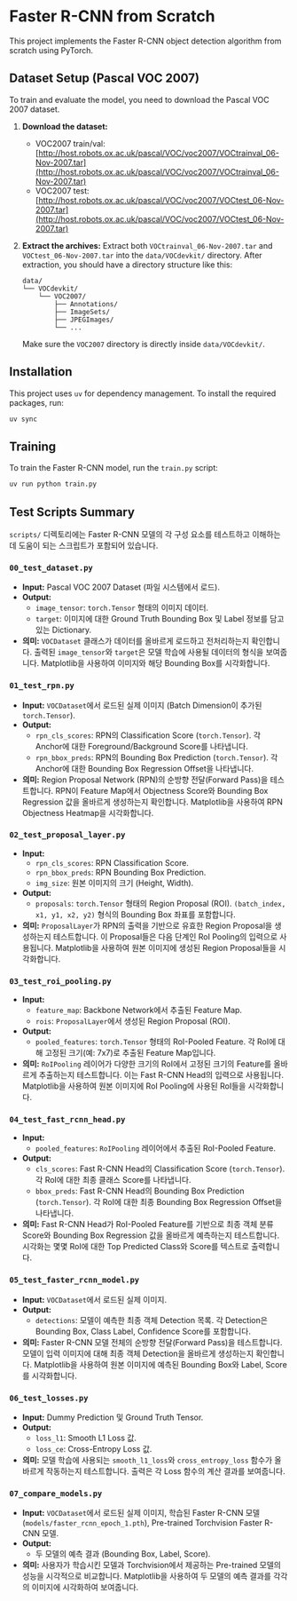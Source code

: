 # Faster R-CNN from Scratch

This project implements the Faster R-CNN object detection algorithm from scratch using PyTorch.

## Dataset Setup (Pascal VOC 2007)

To train and evaluate the model, you need to download the Pascal VOC 2007 dataset.

1.  **Download the dataset:**
    *   VOC2007 train/val: [http://host.robots.ox.ac.uk/pascal/VOC/voc2007/VOCtrainval_06-Nov-2007.tar](http://host.robots.ox.ac.uk/pascal/VOC/voc2007/VOCtrainval_06-Nov-2007.tar)
    *   VOC2007 test: [http://host.robots.ox.ac.uk/pascal/VOC/voc2007/VOCtest_06-Nov-2007.tar](http://host.robots.ox.ac.uk/pascal/VOC/voc2007/VOCtest_06-Nov-2007.tar)

2.  **Extract the archives:**
    Extract both `VOCtrainval_06-Nov-2007.tar` and `VOCtest_06-Nov-2007.tar` into the `data/VOCdevkit/` directory. After extraction, you should have a directory structure like this:

    ```
    data/
    └── VOCdevkit/
        └── VOC2007/
            ├── Annotations/
            ├── ImageSets/
            ├── JPEGImages/
            └── ...
    ```

    Make sure the `VOC2007` directory is directly inside `data/VOCdevkit/`.

## Installation

This project uses `uv` for dependency management. To install the required packages, run:

```bash
uv sync
```

## Training

To train the Faster R-CNN model, run the `train.py` script:

```bash
uv run python train.py
```

## Test Scripts Summary

`scripts/` 디렉토리에는 Faster R-CNN 모델의 각 구성 요소를 테스트하고 이해하는 데 도움이 되는 스크립트가 포함되어 있습니다.

### `00_test_dataset.py`
*   **Input:** Pascal VOC 2007 Dataset (파일 시스템에서 로드).
*   **Output:**
    *   `image_tensor`: `torch.Tensor` 형태의 이미지 데이터.
    *   `target`: 이미지에 대한 Ground Truth Bounding Box 및 Label 정보를 담고 있는 Dictionary.
*   **의미:** `VOCDataset` 클래스가 데이터를 올바르게 로드하고 전처리하는지 확인합니다. 출력된 `image_tensor`와 `target`은 모델 학습에 사용될 데이터의 형식을 보여줍니다. Matplotlib을 사용하여 이미지와 해당 Bounding Box를 시각화합니다.

### `01_test_rpn.py`
*   **Input:** `VOCDataset`에서 로드된 실제 이미지 (Batch Dimension이 추가된 `torch.Tensor`).
*   **Output:**
    *   `rpn_cls_scores`: RPN의 Classification Score (`torch.Tensor`). 각 Anchor에 대한 Foreground/Background Score를 나타냅니다.
    *   `rpn_bbox_preds`: RPN의 Bounding Box Prediction (`torch.Tensor`). 각 Anchor에 대한 Bounding Box Regression Offset을 나타냅니다.
*   **의미:** Region Proposal Network (RPN)의 순방향 전달(Forward Pass)을 테스트합니다. RPN이 Feature Map에서 Objectness Score와 Bounding Box Regression 값을 올바르게 생성하는지 확인합니다. Matplotlib을 사용하여 RPN Objectness Heatmap을 시각화합니다.

### `02_test_proposal_layer.py`
*   **Input:**
    *   `rpn_cls_scores`: RPN Classification Score.
    *   `rpn_bbox_preds`: RPN Bounding Box Prediction.
    *   `img_size`: 원본 이미지의 크기 (Height, Width).
*   **Output:**
    *   `proposals`: `torch.Tensor` 형태의 Region Proposal (ROI). `(batch_index, x1, y1, x2, y2)` 형식의 Bounding Box 좌표를 포함합니다.
*   **의미:** `ProposalLayer`가 RPN의 출력을 기반으로 유효한 Region Proposal을 생성하는지 테스트합니다. 이 Proposal들은 다음 단계인 RoI Pooling의 입력으로 사용됩니다. Matplotlib을 사용하여 원본 이미지에 생성된 Region Proposal들을 시각화합니다.

### `03_test_roi_pooling.py`
*   **Input:**
    *   `feature_map`: Backbone Network에서 추출된 Feature Map.
    *   `rois`: `ProposalLayer`에서 생성된 Region Proposal (ROI).
*   **Output:**
    *   `pooled_features`: `torch.Tensor` 형태의 RoI-Pooled Feature. 각 RoI에 대해 고정된 크기(예: 7x7)로 추출된 Feature Map입니다.
*   **의미:** `RoIPooling` 레이어가 다양한 크기의 RoI에서 고정된 크기의 Feature를 올바르게 추출하는지 테스트합니다. 이는 Fast R-CNN Head의 입력으로 사용됩니다. Matplotlib을 사용하여 원본 이미지에 RoI Pooling에 사용된 RoI들을 시각화합니다.

### `04_test_fast_rcnn_head.py`
*   **Input:**
    *   `pooled_features`: `RoIPooling` 레이어에서 추출된 RoI-Pooled Feature.
*   **Output:**
    *   `cls_scores`: Fast R-CNN Head의 Classification Score (`torch.Tensor`). 각 RoI에 대한 최종 클래스 Score를 나타냅니다.
    *   `bbox_preds`: Fast R-CNN Head의 Bounding Box Prediction (`torch.Tensor`). 각 RoI에 대한 최종 Bounding Box Regression Offset을 나타냅니다.
*   **의미:** Fast R-CNN Head가 RoI-Pooled Feature를 기반으로 최종 객체 분류 Score와 Bounding Box Regression 값을 올바르게 예측하는지 테스트합니다. 시각화는 몇몇 RoI에 대한 Top Predicted Class와 Score를 텍스트로 출력합니다.

### `05_test_faster_rcnn_model.py`
*   **Input:** `VOCDataset`에서 로드된 실제 이미지.
*   **Output:**
    *   `detections`: 모델이 예측한 최종 객체 Detection 목록. 각 Detection은 Bounding Box, Class Label, Confidence Score를 포함합니다.
*   **의미:** Faster R-CNN 모델 전체의 순방향 전달(Forward Pass)을 테스트합니다. 모델이 입력 이미지에 대해 최종 객체 Detection을 올바르게 생성하는지 확인합니다. Matplotlib을 사용하여 원본 이미지에 예측된 Bounding Box와 Label, Score를 시각화합니다.

### `06_test_losses.py`
*   **Input:** Dummy Prediction 및 Ground Truth Tensor.
*   **Output:**
    *   `loss_l1`: Smooth L1 Loss 값.
    *   `loss_ce`: Cross-Entropy Loss 값.
*   **의미:** 모델 학습에 사용되는 `smooth_l1_loss`와 `cross_entropy_loss` 함수가 올바르게 작동하는지 테스트합니다. 출력은 각 Loss 함수의 계산 결과를 보여줍니다.

### `07_compare_models.py`
*   **Input:** `VOCDataset`에서 로드된 실제 이미지, 학습된 Faster R-CNN 모델 (`models/faster_rcnn_epoch_1.pth`), Pre-trained Torchvision Faster R-CNN 모델.
*   **Output:**
    *   두 모델의 예측 결과 (Bounding Box, Label, Score).
*   **의미:** 사용자가 학습시킨 모델과 Torchvision에서 제공하는 Pre-trained 모델의 성능을 시각적으로 비교합니다. Matplotlib을 사용하여 두 모델의 예측 결과를 각각의 이미지에 시각화하여 보여줍니다.